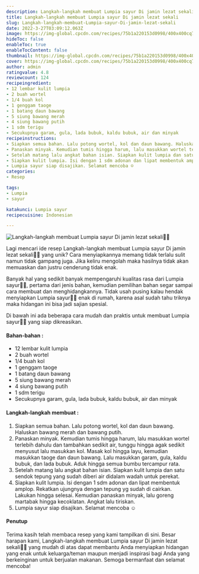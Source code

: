 ```yaml
---
description: Langkah-langkah membuat Lumpia sayur Di jamin lezat sekali"
title: Langkah-langkah membuat Lumpia sayur Di jamin lezat sekali
slug: Langkah-langkah-membuat-Lumpia-sayur-Di-jamin-lezat-sekali
date: 2022-3-27T03:09:12.063Z
image: https://img-global.cpcdn.com/recipes/75b1a220153d0998/400x400cq70/photo.jpg
hideToc: false
enableToc: true
enableTocContent: false
thumbnail: https://img-global.cpcdn.com/recipes/75b1a220153d0998/400x400cq70/photo.jpg
cover: https://img-global.cpcdn.com/recipes/75b1a220153d0998/400x400cq70/photo.jpg
author: admin
ratingvalue: 4.8
reviewcount: 124
recipeingredient:
- 12 lembar kulit lumpia
- 2 buah wortel
- 1/4 buah kol
- 1 genggam taoge
- 1 batang daun bawang
- 5 siung bawang merah
- 4 siung bawang putih
- 1 sdm terigu
- Secukupnya garam, gula, lada bubuk, kaldu bubuk, air dan minyak
recipeinstructions:
- Siapkan semua bahan. Lalu potong wortel, kol dan daun bawang. Haluskan bawang merah dan bawang putih.
- Panaskan minyak. Kemudian tumis hingga harum, lalu masukkan wortel terlebih dahulu dan tambahkan sedikit air, tunggu hingga agak sedikit menyusut lalu masukkan kol. Masak kol hingga layu, kemudian masukkan taoge dan daun bawang. Lalu masukkan garam, gula, kaldu bubuk, dan lada bubuk. Aduk hingga semua bumbu tercampur rata.
- Setelah matang lalu angkat bahan isian. Siapkan kulit lumpia dan satu sendok tepung yang sudah diberi air didalam wadah untuk perekat.
- Siapkan kulit lumpia. Isi dengan 1 sdm adonan dan lipat membentuk amplop. Rekatkan ujungnya dengan tepung yg sudah di cairkan. Lakukan hingga selesai. Kemudian panaskan minyak, lalu goreng martabak hingga kecoklatan. Angkat lalu tiriskan.
- Lumpia sayur siap disajikan. Selamat mencoba ☺️
categories:
- Resep

tags:
- Lumpia
- sayur

katakunci: Lumpia sayur
recipecuisine: Indonesian

---
```


![Langkah-langkah membuat Lumpia sayur Di jamin lezat sekali👩‍🍳](https://img-global.cpcdn.com/recipes/75b1a220153d0998/400x400cq70/photo.jpg)

Lagi mencari ide resep Langkah-langkah membuat Lumpia sayur Di jamin lezat sekali👩‍🍳 yang unik? Cara menyiapkannya memang tidak terlalu sulit namun tidak gampang juga. Jika keliru mengolah maka hasilnya tidak akan memuaskan dan justru cenderung tidak enak.

Banyak hal yang sedikit banyak mempengaruhi kualitas rasa dari Lumpia sayur👩‍🍳, pertama dari jenis bahan, kemudian pemilihan bahan segar sampai cara membuat dan menghidangkannya. Tidak usah pusing kalau hendak menyiapkan Lumpia sayur👩‍🍳 enak di rumah, karena asal sudah tahu triknya maka hidangan ini bisa jadi sajian spesial.

Di bawah ini ada beberapa cara mudah dan praktis untuk membuat Lumpia sayur👩‍🍳 yang siap dikreasikan.

<!--inarticleads1-->

#### Bahan-bahan :

- 12 lembar kulit lumpia
- 2 buah wortel
- 1/4 buah kol
- 1 genggam taoge
- 1 batang daun bawang
- 5 siung bawang merah
- 4 siung bawang putih
- 1 sdm terigu
- Secukupnya garam, gula, lada bubuk, kaldu bubuk, air dan minyak

<!--inarticleads2-->

#### Langkah-langkah membuat :

1. Siapkan semua bahan. Lalu potong wortel, kol dan daun bawang. Haluskan bawang merah dan bawang putih.
1. Panaskan minyak. Kemudian tumis hingga harum, lalu masukkan wortel terlebih dahulu dan tambahkan sedikit air, tunggu hingga agak sedikit menyusut lalu masukkan kol. Masak kol hingga layu, kemudian masukkan taoge dan daun bawang. Lalu masukkan garam, gula, kaldu bubuk, dan lada bubuk. Aduk hingga semua bumbu tercampur rata.
1. Setelah matang lalu angkat bahan isian. Siapkan kulit lumpia dan satu sendok tepung yang sudah diberi air didalam wadah untuk perekat.
1. Siapkan kulit lumpia. Isi dengan 1 sdm adonan dan lipat membentuk amplop. Rekatkan ujungnya dengan tepung yg sudah di cairkan. Lakukan hingga selesai. Kemudian panaskan minyak, lalu goreng martabak hingga kecoklatan. Angkat lalu tiriskan.
1. Lumpia sayur siap disajikan. Selamat mencoba ☺️

#### Penutup

Terima kasih telah membaca resep yang kami tampilkan di sini. Besar harapan kami, Langkah-langkah membuat Lumpia sayur Di jamin lezat sekali👩‍🍳 yang mudah di atas dapat membantu Anda menyiapkan hidangan yang enak untuk keluarga/teman maupun menjadi inspirasi bagi Anda yang berkeinginan untuk berjualan makanan. Semoga bermanfaat dan selamat mencoba!